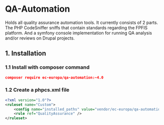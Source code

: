 # QA-Automation

Holds all quality assurance automation tools. It currently consists of 2
parts. The PHP CodeSniffer sniffs that contain standards regarding the
FPFIS platform. And a symfony console implementation for running QA
analysis and/or reviews on Drupal projects.

## 1. Installation

### 1.1 Install with composer command
```json
composer require ec-europa/qa-automation:~4.0
```

### 1.2 Create a phpcs.xml file
```xml
<?xml version="1.0"?>
<ruleset name="Custom">
    <config name="installed_paths" value="vendor/ec-europa/qa-automation/phpcs" />
    <rule ref="QualityAssurance" />
</ruleset>
```
